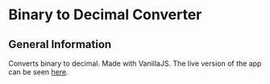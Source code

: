 # Binary to Decimal Converter

## General Information
Converts binary to decimal. Made with VanillaJS. The live version of the app can be seen [here](https://tpsst5.github.io/Bin2Dec).